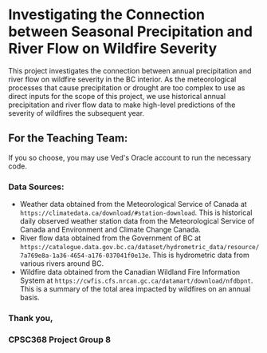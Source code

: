 # Investigating the Connection between Seasonal Precipitation and River Flow on Wildfire Severity

This project investigates the connection between annual precipitation and river flow on wildfire severity in the BC interior. As the meteorological processes that cause precipitation or drought are too complex to use as direct inputs for the scope of this project, we use historical annual precipitation and river flow data to make high-level predictions of the severity of wildfires the subsequent year.


## For the Teaching Team:

If you so choose, you may use Ved's Oracle account to run the necessary code. 


### Data Sources:
  - Weather data obtained from the Meteorological Service of Canada at `https://climatedata.ca/download/#station-download`. This is historical daily observed weather station data from the Meteorological Service of Canada and Environment and Climate Change Canada.
  - River flow data obtained from the Government of BC at `https://catalogue.data.gov.bc.ca/dataset/hydrometric_data/resource/7a769e8a-1a36-4654-a176-037041f0e13e`. This is hydrometric data from various rivers around BC.
  - Wildfire data obtained from the Canadian Wildland Fire Information System at `https://cwfis.cfs.nrcan.gc.ca/datamart/download/nfdbpnt`. This is a summary of the total area impacted by wildfires on an annual basis.


### Thank you,
### CPSC368 Project Group 8
